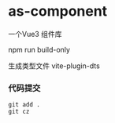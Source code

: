# as-component

一个Vue3 组件库

npm run build-only

生成类型文件
vite-plugin-dts

### 代码提交
```shell
git add .
git cz
```
